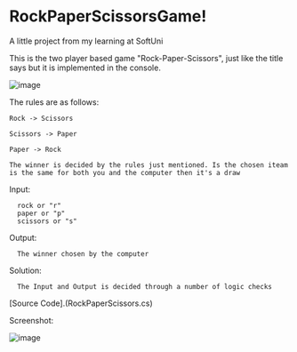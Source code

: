 # RockPaperScissorsGame!
A little project from my learning at SoftUni

This is the two player based game "Rock-Paper-Scissors", just like the title says but it is implemented in the console.

![image](https://user-images.githubusercontent.com/122825014/213885612-76bc0a95-aa51-45d7-8444-e000ac859816.png)

The rules are as follows:

    Rock -> Scissors
  
    Scissors -> Paper
  
    Paper -> Rock

    The winner is decided by the rules just mentioned. Is the chosen iteam is the same for both you and the computer then it's a draw


   Input: 
   
      rock or "r"
      paper or "p"
      scissors or "s"
      
   Output:
   
      The winner chosen by the computer
  
  Solution:
  
      The Input and Output is decided through a number of logic checks
      
      
  [Source Code].(RockPaperScissors.cs)
  
  Screenshot:
    
   ![image](https://user-images.githubusercontent.com/122825014/213885884-e6d50446-801c-4712-983e-53b3cacf9f97.png)

      
      
